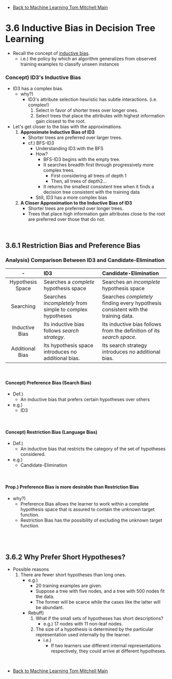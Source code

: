 * [Back to Machine Learning Tom Mitchell Main](../../main.md)

# 3.6 Inductive Bias in Decision Tree Learning
- Recall the concept of [inductive bias](../../ch02/07/note.md#27-inductive-bias).
  - i.e.) the policy by which an algorithm generalizes from observed training examples to classify unseen instances

### Concept) ID3's Inductive Bias
- ID3 has a complex bias.
  - why?)
     - ID3's attribute selection heuristic has subtle interactions. (i.e. complex!)
       1. Select in favor of shorter trees over longer ones.
       2. Select trees that place the attributes with highest information gain closest to the root.
- Let's get closer to the bias with the approximations.
  1. **Approximate Inductive Bias of ID3**
     - Shorter trees are preferred over larger trees.
     - cf.) BFS-ID3
       - Understanding ID3 with the BFS
       - How?
         - BFS-ID3 begins with the empty tree.
         - It searches breadth first through progressively more complex trees.
           - First considering all trees of depth 1
           - Then, all trees of depth2...
         - It returns the smallest consistent tree when it finds a decision tree consistent with the training data
       - Still, ID3 has a more complex bias
  2. **A Closer Approximation to the Inductive Bias of ID3**
     - Shorter trees are preferred over longer trees.
     - Trees that place high information gain attributes close to the root are preferred over those that do not.

<br>

## 3.6.1 Restriction Bias and Preference Bias
### Analysis) Comparison Between ID3 and Candidate-Elimination
| - |ID3|Candidate-Elimination|
|:-:|:--|:--------------------|
|Hypothesis Space|Searches a *complete* hypothesis space|Searches an *incomplete* hypothesis space|
|Searching|Searches *incompletely* from simple to complex hypotheses|Searches *completely* finding every hypothesis consistent with the training data.|
|Inductive Bias|Its inductive bias follows *search strategy*.|Its inductive bias follows from the definition of its *search space*.|
|Additional Bias|Its hypothesis space introduces no additional bias.|Its search strategy introduces no additional bias.|

<br>

#### Concept) Preference Bias (Search Bias)
- Def.)
  - An inductive bias that prefers certain hypotheses over others
- e.g.)
  - ID3

<br>

#### Concept) Restriction Bias (Language Bias)
- Def.)
  - An inductive bias that restricts the category of the set of hypotheses considered.
- e.g.)
  - Candidate-Elimination

<br>

#### Prop.) Preference Bias is more desirable than Restriction Bias
- why?)
  - Preference Bias allows the learner to work within a complete hypothesis space that is assured to contain the unknown target function.
  - Restriction Bias has the possibility of excluding the unknown target function.

<br><br>

## 3.6.2 Why Prefer Short Hypotheses?
- Possible reasons
  1. There are fewer short hypotheses than long ones.
     - e.g.)
       - 20 training examples are given.
       - Suppose a tree with five nodes, and a tree with 500 nodes fit the data.
       - The former will be scarce while the cases like the latter will be abundant.
     - Rebuff)
       1. What if the small sets of hypotheses has short descriptions?
          - e.g.) 17 nodes with 11 non-leaf nodes.
       2. The size of a hypothesis is determined by the particular representation used internally by the learner.
          - i.e.)
            - If two learners use different internal representations respectively, they could arrive at different hypotheses.


<br>

* [Back to Machine Learning Tom Mitchell Main](../../main.md)